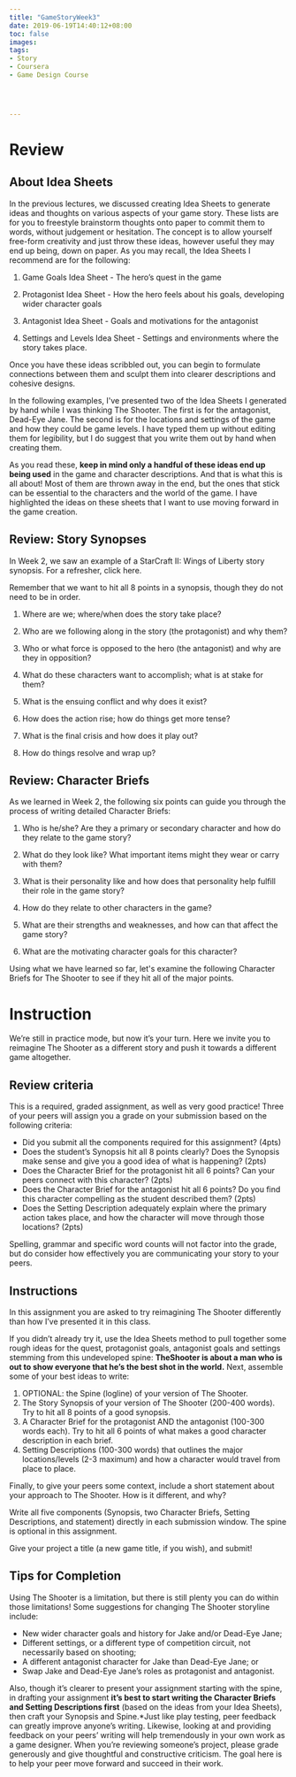 ```yaml
---
title: "GameStoryWeek3"
date: 2019-06-19T14:40:12+08:00
toc: false
images:
tags:
- Story
- Coursera
- Game Design Course




---
```




# Review

## About Idea Sheets
In the previous lectures, we discussed creating Idea Sheets to generate ideas and thoughts on various aspects of your game story. These lists are for you to freestyle brainstorm thoughts onto paper to commit them to words, without judgement or hesitation. The concept is to allow yourself free-form creativity and just throw these ideas, however useful they may end up being, down on paper. As you may recall, the Idea Sheets I recommend are for the following:

1. Game Goals Idea Sheet - The hero’s quest in the game

2. Protagonist Idea Sheet - How the hero feels about his goals, developing wider character goals

3. Antagonist Idea Sheet - Goals and motivations for the antagonist

4. Settings and Levels Idea Sheet - Settings and environments where the story takes place.

Once you have these ideas scribbled out, you can begin to formulate connections between them and sculpt them into clearer descriptions and cohesive designs.

In the following examples, I've presented two of the Idea Sheets I generated by hand while I was thinking The Shooter. The first is for the antagonist, Dead-Eye Jane. The second is for the locations and settings of the game and how they could be game levels. I have typed them up without editing them for legibility, but I do suggest that you write them out by hand when creating them.

As you read these, **keep in mind only a handful of these ideas end up being used** in the game and character descriptions. And that is what this is all about! Most of them are thrown away in the end, but the ones that stick can be essential to the characters and the world of the game. I have highlighted the ideas on these sheets that I want to use moving forward in the game creation.

## Review: Story Synopses
In Week 2, we saw an example of a StarCraft II: Wings of Liberty story synopsis. For a refresher, click here.


Remember that we want to hit all 8 points in a synopsis, though they do not need to be in order.

1. Where are we; where/when does the story take place?

2. Who are we following along in the story (the protagonist) and why them?

3. Who or what force is opposed to the hero (the antagonist) and why are they in opposition?

4. What do these characters want to accomplish; what is at stake for them?

5. What is the ensuing conflict and why does it exist?

6. How does the action rise; how do things get more tense?

7. What is the final crisis and how does it play out?

8. How do things resolve and wrap up?

## Review: Character Briefs
As we learned in Week 2, the following six points can guide you through the process of writing detailed Character Briefs:

1. Who is he/she? Are they a primary or secondary character and how do they relate to the game story?

2. What do they look like? What important items might they wear or carry with them?

3. What is their personality like and how does that personality help fulfill their role in the game story?

4. How do they relate to other characters in the game?

5. What are their strengths and weaknesses, and how can that affect the game story?

6. What are the motivating character goals for this character?


Using what we have learned so far, let's examine the following Character Briefs for The Shooter to see if they hit all of the major points.
# Instruction
We’re still in practice mode, but now it’s your turn. Here we invite you to reimagine The Shooter as a different story and push it towards a different game altogether.

## Review criteria
This is a required, graded assignment, as well as very good practice! Three of your peers will assign you a grade on your submission based on the following criteria:

- Did you submit all the components required for this assignment? (4pts)
- Does the student’s Synopsis hit all 8 points clearly? Does the Synopsis make sense and give you a good idea of what is happening? (2pts)
- Does the Character Brief for the protagonist hit all 6 points? Can your peers connect with this character? (2pts)
- Does the Character Brief for the antagonist hit all 6 points? Do you find this character compelling as the student described them? (2pts)
- Does the Setting Description adequately explain where the primary action takes place, and how the character will move through those locations? (2pts)

Spelling, grammar and specific word counts will not factor into the grade, but do consider how effectively you are communicating your story to your peers.

## Instructions
In this assignment you are asked to try reimagining The Shooter differently than how I’ve presented it in this class. 

If you didn’t already try it, use the Idea Sheets method to pull together some rough ideas for the quest, protagonist goals, antagonist goals and settings stemming from this undeveloped spine: **TheShooter is about a man who is out to show everyone that he’s the best shot in the world.**
 Next, assemble some of your best ideas to write:

1. OPTIONAL: the Spine (logline) of your version of The Shooter.
2. The Story Synopsis of your version of The Shooter (200-400 words). Try to hit all 8 points of a good synopsis.
3. A Character Brief for the protagonist AND the antagonist (100-300 words each). Try to hit all 6 points of what makes a good character description in each brief.
4. Setting Descriptions (100-300 words) that outlines the major locations/levels (2-3 maximum) and how a character would travel from place to place. 

Finally, to give your peers some context, include a short statement about your approach to The Shooter. How is it different, and why?

Write all five components (Synopsis, two Character Briefs, Setting Descriptions, and statement) directly in each submission window. The spine is optional in this assignment.

Give your project a title (a new game title, if you wish), and submit!

## Tips for Completion
Using The Shooter is a limitation, but there is still plenty you can do within those limitations! Some suggestions for changing The Shooter storyline include:

- New wider character goals and history for Jake and/or Dead-Eye Jane;
- Different settings, or a different type of competition circuit, not necessarily based on shooting;
- A different antagonist character for Jake than Dead-Eye Jane; or 
- Swap Jake and Dead-Eye Jane’s roles as protagonist and antagonist. 
  

Also, though it’s clearer to present your assignment starting with the spine, in drafting your assignment **it’s best to start writing the Character Briefs and Setting Descriptions first** (based on the ideas from your Idea Sheets), then craft your Synopsis and Spine.*Just like play testing, peer feedback can greatly improve anyone’s writing. Likewise, looking at and providing feedback on your peers’ writing will help tremendously in your own work as a game designer. When you’re reviewing someone’s project, please grade generously and give thoughtful and constructive criticism. The goal here is to help your peer move forward and succeed in their work.  
